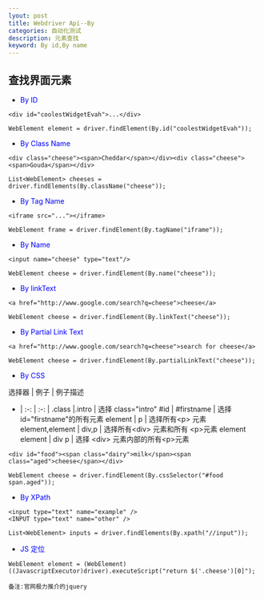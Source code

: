 ```yaml
---
lyout: post
title: Webdriver Api--By
categories: 自动化测试
description: 元素查找
keyword: By id,By name
---
```


## 查找界面元素

* <font color=Blue>By ID</font> 

```
<div id="coolestWidgetEvah">...</div>

WebElement element = driver.findElement(By.id("coolestWidgetEvah"));
```

* <font color=Blue>By Class Name</font>

```
<div class="cheese"><span>Cheddar</span></div><div class="cheese"><span>Gouda</span></div>

List<WebElement> cheeses = driver.findElements(By.className("cheese"));
```

* <font color=Blue>By Tag Name</font>

```
<iframe src="..."></iframe>

WebElement frame = driver.findElement(By.tagName("iframe"));
```

* <font color=Blue>By Name</font>

```
<input name="cheese" type="text"/>

WebElement cheese = driver.findElement(By.name("cheese"));
```

* <font color=Blue>By linkText</font>

```
<a href="http://www.google.com/search?q=cheese">cheese</a>

WebElement cheese = driver.findElement(By.linkText("cheese"));
```

* <font color=Blue>By Partial Link Text</font>

```
<a href="http://www.google.com/search?q=cheese">search for cheese</a>

WebElement cheese = driver.findElement(By.partialLinkText("cheese"));
```

* <font color=Blue>By CSS</font>

选择器 | 例子 | 例子描述
- | :-: | :-: |
.class |.intro | 选择 class="intro"
\#id | #firstname | 选择id="firstname"的所有元素
element | p  | 选择所有\<p\> 元素
element,element | div,p | 选择所有\<div\> 元素和所有 \<p\>元素
element element | div p | 选择 \<div\> 元素内部的所有\<p\>元素


```
<div id="food"><span class="dairy">milk</span><span class="aged">cheese</span></div>

WebElement cheese = driver.findElement(By.cssSelector("#food span.aged"));
```

* <font color=Blue>By XPath</font>

```
<input type="text" name="example" />
<INPUT type="text" name="other" />

List<WebElement> inputs = driver.findElements(By.xpath("//input"));
```

* <font color=Blue>JS 定位</font>

```
WebElement element = (WebElement) ((JavascriptExecutor)driver).executeScript("return $('.cheese')[0]");

备注:官网极力推介的jquery
```




